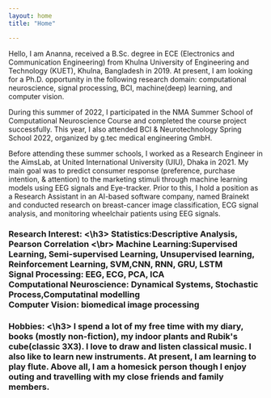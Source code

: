 ```yaml
---
layout: home
title: "Home"

---
```


 Hello, I am Ananna, received a B.Sc. degree in ECE (Electronics and Communication Engineering) from Khulna University of Engineering and Technology (KUET), Khulna,
 Bangladesh in 2019. At present, I am looking for a Ph.D. opportunity in the following research domain: computational neuroscience, signal processing, BCI, machine(deep)
 learning, and computer vision.

 During this summer of 2022, I participated in the NMA Summer School of Computational Neuroscience Course and completed the course project successfully. This year, I
 also attended BCI & Neurotechnology Spring School 2022, organized by g.tec medical engineering GmbH.

 Before attending these summer schools, I worked as a Research Engineer in the AimsLab, at United International University (UIU), Dhaka in 2021. My main goal was to
 predict consumer response (preference, purchase intention, & attention) to the marketing stimuli through machine learning models using EEG signals and Eye-tracker. 
 Prior to this, I hold a position as a Research Assistant in an AI-based software company, named Brainekt and conducted research on breast-cancer image classification, 
 ECG signal analysis, and monitoring wheelchair patients using EEG signals. 
 
 <h3> Research Interest: <\h3>
 Statistics:Descriptive Analysis, Pearson Correlation <\br>
 Machine Learning:Supervised Learning, Semi-supervised Learning, Unsupervised learning, Reinforcement Learning, SVM,CNN, RNN, GRU, LSTM </br>
 Signal Processing: EEG, ECG, PCA, ICA</br>
 Computational Neuroscience: Dynamical Systems, Stochastic Process,Computatinal modelling </br>
 Computer Vision: biomedical image processing </br>
 
 
 <h3>Hobbies: <\h3> 
 I spend a lot of my free time with my diary, books (mostly non-fiction), my indoor plants and Rubik's cube(classic 3X3). I love to draw and listen classical music. I
 also like to learn new instruments. At present, I am learning to play flute. Above all, I am a homesick person though I enjoy outing and travelling with my close
 friends and family members. 
 
 
